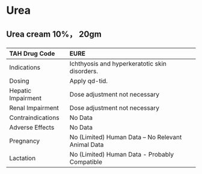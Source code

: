 # Urea

## Urea cream 10%， 20gm

##### 

| TAH Drug Code      | EURE                                              |
|:-------------------|:--------------------------------------------------|
| Indications        | Ichthyosis and hyperkeratotic skin disorders.     |
| Dosing             | Apply qd-tid.                                     |
| Hepatic Impairment | Dose adjustment not necessary                     |
| Renal Impairment   | Dose adjustment not necessary                     |
| Contraindications  | No Data                                           |
| Adverse Effects    | No Data                                           |
| Pregnancy          | No (Limited) Human Data – No Relevant Animal Data |
| Lactation          | No (Limited) Human Data - Probably Compatible     |

